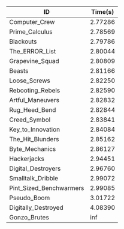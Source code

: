 |ID|Time(s)|
|-|-|
|Computer_Crew|2.77286|
|Prime_Calculus|2.78569|
|Blackouts|2.79786|
|The_ERROR_List|2.80044|
|Grapevine_Squad|2.80809|
|Beasts|2.81166|
|Loose_Screws|2.82250|
|Rebooting_Rebels|2.82590|
|Artful_Maneuvers|2.82832|
|Rug_Heed_Bend|2.82844|
|Creed_Symbol|2.83841|
|Key_to_Innovation|2.84084|
|The_Hit_Blunders|2.85162|
|Byte_Mechanics|2.86127|
|Hackerjacks|2.94451|
|Digital_Destroyers|2.96760|
|Smalltalk_Dribble|2.99072|
|Pint_Sized_Benchwarmers|2.99085|
|Pseudo_Boom|3.01722|
|Digitally_Destroyed|4.08390|
|Gonzo_Brutes|inf|
